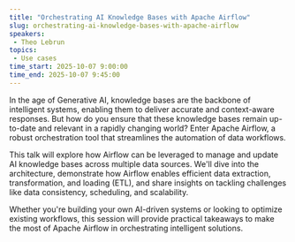 ```yaml
---
title: "Orchestrating AI Knowledge Bases with Apache Airflow"
slug: orchestrating-ai-knowledge-bases-with-apache-airflow
speakers:
 - Theo Lebrun
topics:
 - Use cases
time_start: 2025-10-07 9:00:00
time_end: 2025-10-07 9:45:00
---
```


In the age of Generative AI, knowledge bases are the backbone of intelligent systems, enabling them to deliver accurate and context-aware responses. But how do you ensure that these knowledge bases remain up-to-date and relevant in a rapidly changing world? Enter Apache Airflow, a robust orchestration tool that streamlines the automation of data workflows.

This talk will explore how Airflow can be leveraged to manage and update AI knowledge bases across multiple data sources. We'll dive into the architecture, demonstrate how Airflow enables efficient data extraction, transformation, and loading (ETL), and share insights on tackling challenges like data consistency, scheduling, and scalability.

Whether you're building your own AI-driven systems or looking to optimize existing workflows, this session will provide practical takeaways to make the most of Apache Airflow in orchestrating intelligent solutions.